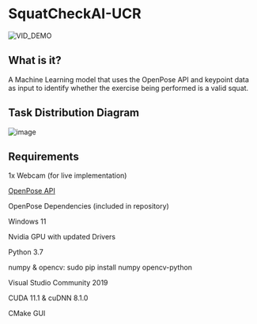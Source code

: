 # SquatCheckAI-UCR

![VID_DEMO](https://github.com/seanjyi8424/SquatCheckAI-UCR/assets/108261874/d40a877c-fd64-4492-9a4d-47acc16497a5)


## What is it?

A Machine Learning model that uses the OpenPose API and keypoint data as input to identify whether the exercise being performed is a valid squat.

## Task Distribution Diagram
![image](https://github.com/seanjyi8424/SquatCheckAI-UCR/assets/108261874/442dfe6c-5652-4fa4-8023-69d9d679274f)

## Requirements
1x Webcam (for live implementation)

[OpenPose API](https://github.com/CMU-Perceptual-Computing-Lab/openpose) 

OpenPose Dependencies (included in repository)

Windows 11

Nvidia GPU with updated Drivers

Python 3.7

numpy & opencv: sudo pip install numpy opencv-python

Visual Studio Community 2019

CUDA 11.1 & cuDNN 8.1.0

CMake GUI

